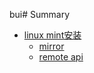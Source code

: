 bui# Summary

* [linux mint安装](install/index.md)
	* [mirror](install/mirror.md)
	* [remote api](install/remoteApi.md)

